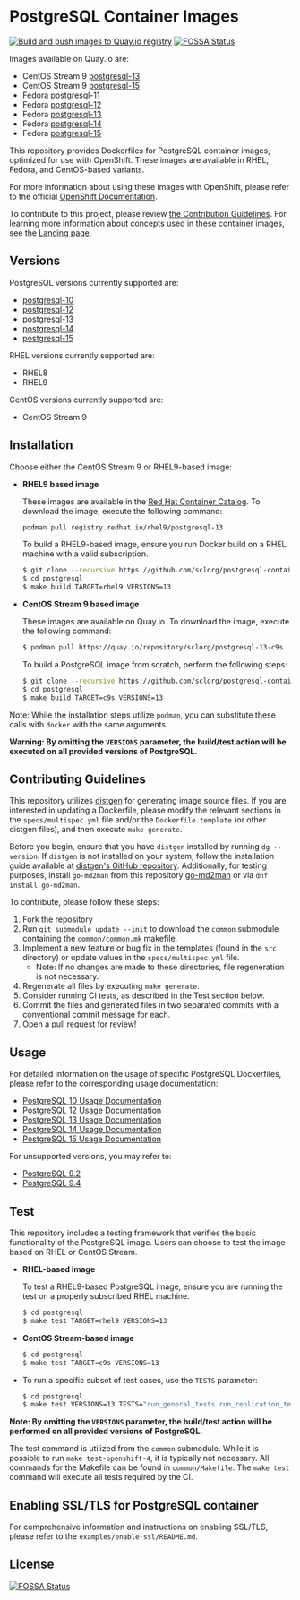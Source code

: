# PostgreSQL Container Images

[![Build and push images to Quay.io registry](https://github.com/sclorg/postgresql-container/actions/workflows/build-and-push.yml/badge.svg)](https://github.com/sclorg/postgresql-container/actions/workflows/build-and-push.yml)
[![FOSSA Status](https://app.fossa.com/api/projects/git%2Bgithub.com%2Fvion1%2Fpostgresql-container.svg?type=shield)](https://app.fossa.com/projects/git%2Bgithub.com%2Fvion1%2Fpostgresql-container?ref=badge_shield)

Images available on Quay.io are:

- CentOS Stream 9 [postgresql-13](https://quay.io/repository/sclorg/postgresql-13-c9s)
- CentOS Stream 9 [postgresql-15](https://quay.io/repository/sclorg/postgresql-15-c9s)
- Fedora [postgresql-11](https://quay.io/repository/fedora/postgresql-11)
- Fedora [postgresql-12](https://quay.io/repository/fedora/postgresql-12)
- Fedora [postgresql-13](https://quay.io/repository/fedora/postgresql-13)
- Fedora [postgresql-14](https://quay.io/repository/fedora/postgresql-14)
- Fedora [postgresql-15](https://quay.io/repository/fedora/postgresql-15)

This repository provides Dockerfiles for PostgreSQL container images, optimized for use with OpenShift. These images are available in RHEL, Fedora, and CentOS-based variants.

For more information about using these images with OpenShift, please refer to the official [OpenShift Documentation](https://docs.okd.io/latest/openshift_images/using-templates.html).

To contribute to this project, please review [the Contribution Guidelines](https://github.com/sclorg/welcome/blob/master/contribution.md).
For learning more information about concepts used in these container images, see the [Landing page](https://github.com/sclorg/welcome).

## Versions

PostgreSQL versions currently supported are:

- [postgresql-10](https://github.com/sclorg/postgresql-container/tree/master/10)
- [postgresql-12](https://github.com/sclorg/postgresql-container/tree/master/12)
- [postgresql-13](https://github.com/sclorg/postgresql-container/tree/master/13)
- [postgresql-14](https://github.com/sclorg/postgresql-container/tree/master/14)
- [postgresql-15](https://github.com/sclorg/postgresql-container/tree/master/15)

RHEL versions currently supported are:
- RHEL8
- RHEL9

CentOS versions currently supported are:
- CentOS Stream 9

## Installation

Choose either the CentOS Stream 9 or RHEL9-based image:

- **RHEL9 based image**

  These images are available in the [Red Hat Container Catalog](https://access.redhat.com/containers/#/registry.access.redhat.com/rhel9/postgresql-13).
  To download the image, execute the following command:

  ```bash
  podman pull registry.redhat.io/rhel9/postgresql-13
  ```

  To build a RHEL9-based image, ensure you run Docker build on a RHEL machine with a valid subscription.

  ```bash
  $ git clone --recursive https://github.com/sclorg/postgresql-container.git
  $ cd postgresql
  $ make build TARGET=rhel9 VERSIONS=13
  ```

- **CentOS Stream 9 based image**

  These images are available on Quay.io. To download the image, execute the following command:

  ```bash
  $ podman pull https://quay.io/repository/sclorg/postgresql-13-c9s
  ```

  To build a PostgreSQL image from scratch, perform the following steps:

  ```bash
  $ git clone --recursive https://github.com/sclorg/postgresql-container.git
  $ cd postgresql
  $ make build TARGET=c9s VERSIONS=13
  ```

Note: While the installation steps utilize `podman`, you can substitute these calls with `docker` with the same arguments.

**Warning: By omitting the `VERSIONS` parameter, the build/test action will be executed on all provided versions of PostgreSQL.**

## Contributing Guidelines

This repository utilizes [distgen](https://github.com/devexp-db/distgen/) for generating image source files. If you are interested in updating a Dockerfile, please modify the relevant sections in the `specs/multispec.yml` file and/or the `Dockerfile.template` (or other distgen files), and then execute `make generate`.

Before you begin, ensure that you have `distgen` installed by running `dg --version`. If `distgen` is not installed on your system, follow the installation guide available at [distgen's GitHub repository](https://github.com/devexp-db/distgen/).
Additionally, for testing purposes, install `go-md2man` from this repository [go-md2man](https://github.com/cpuguy83/go-md2man) or via `dnf install go-md2man`.

To contribute, please follow these steps:

1. Fork the repository
2. Run `git submodule update --init` to download the `common` submodule containing the `common/common.mk` makefile.
3. Implement a new feature or bug fix in the templates (found in the `src` directory) or update values in the `specs/multispec.yml` file.
   - Note: If no changes are made to these directories, file regeneration is not necessary.
4. Regenerate all files by executing `make generate`.
5. Consider running CI tests, as described in the Test section below.
6. Commit the files and generated files in two separated commits with a conventional commit message for each.
7. Open a pull request for review!

## Usage

For detailed information on the usage of specific PostgreSQL Dockerfiles, please refer to the corresponding usage documentation:

- [PostgreSQL 10 Usage Documentation](https://github.com/sclorg/postgresql-container/tree/master/10)
- [PostgreSQL 12 Usage Documentation](https://github.com/sclorg/postgresql-container/tree/master/12)
- [PostgreSQL 13 Usage Documentation](https://github.com/sclorg/postgresql-container/tree/master/13)
- [PostgreSQL 14 Usage Documentation](https://github.com/sclorg/postgresql-container/tree/master/14)
- [PostgreSQL 15 Usage Documentation](https://github.com/sclorg/postgresql-container/tree/master/15)

For unsupported versions, you may refer to:

- [PostgreSQL 9.2](https://github.com/sclorg/postgresql-container/blob/f213e5d0/9.2)
- [PostgreSQL 9.4](https://github.com/sclorg/postgresql-container/blob/2ab68e86/9.4)

## Test

This repository includes a testing framework that verifies the basic functionality of the PostgreSQL image. Users can choose to test the image based on RHEL or CentOS Stream.

- **RHEL-based image**

  To test a RHEL9-based PostgreSQL image, ensure you are running the test on a properly subscribed RHEL machine.

  ```bash
  $ cd postgresql
  $ make test TARGET=rhel9 VERSIONS=13
  ```

- **CentOS Stream-based image**

  ```bash
  $ cd postgresql
  $ make test TARGET=c9s VERSIONS=13
  ```

- To run a specific subset of test cases, use the `TESTS` parameter:

  ```bash
  $ cd postgresql
  $ make test VERSIONS=13 TESTS="run_general_tests run_replication_test"
  ```

**Note: By omitting the `VERSIONS` parameter, the build/test action will be performed on all provided versions of PostgreSQL.**

The test command is utilized from the `common` submodule. While it is possible to run `make test-openshift-4`, it is typically not necessary. All commands for the Makefile can be found in `common/Makefile`. The `make test` command will execute all tests required by the CI.

## Enabling SSL/TLS for PostgreSQL container

For comprehensive information and instructions on enabling SSL/TLS, please refer to the `examples/enable-ssl/README.md`.


## License
[![FOSSA Status](https://app.fossa.com/api/projects/git%2Bgithub.com%2Fvion1%2Fpostgresql-container.svg?type=large)](https://app.fossa.com/projects/git%2Bgithub.com%2Fvion1%2Fpostgresql-container?ref=badge_large)